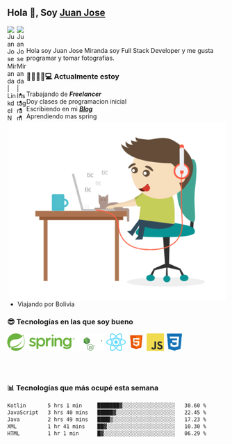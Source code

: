 ## Hola 👋, Soy [Juan Jose](http://juanjoses.me)

<a href="https://www.linkedin.com/in/juanjosemirandam/">
  <img align="left" alt="Juan Jose Miranda | LinkdeIN" width="22px" src="https://cdn.jsdelivr.net/npm/simple-icons@v3/icons/linkedin.svg" />
</a>

<a href="https://www.instagram.com/juan.jose.miranda/">
  <img align="left" alt="Juan Jose Miranda | Instagram" width="22px" src="https://cdn.jsdelivr.net/npm/simple-icons@v3/icons/instagram.svg" />
</a>

<br /> <br />

Hola soy Juan Jose Miranda soy Full Stack Developer y me gusta programar y tomar fotografias.

<img align="right" alt="GIF" src="./images/gif-juanjose.gif" width="500" max-height="320" />

### 👨‍💻🕵‍♀💻 Actualmente estoy

- Trabajando de ***Freelancer***
- Doy clases de programacion inicial
- Escribiendo en mi ***[Blog](http://juanjoses.me)***
- Aprendiendo mas spring
- Viajando por Bolivia 

### 😎 Tecnologías en las que soy bueno

<code><img alt="Spring" height="40px" src="./images/spring-icon.svg"/></code>
<code><img alt="NodeJS" height="40px" src="./images/nodejs-icon.svg" /></code>
<code><img alt="ReactJS" height="40px" src="./images/react-icon.svg" /></code>
<code><img alt="HTML5" height="40px" src="./images/html-icon.png" /></code>
<code><img alt="JavaScript" height="40px" src="./images/js-icon.png"  /></code>
<code><img alt="CSS3" height="40px" src="./images/css-icon.png" /></code>

<br/><br/>

### 📊 Tecnologías que más ocupé esta semana

<!--START_SECTION:waka-->
```text
Kotlin       5 hrs 1 min     ███████▓░░░░░░░░░░░░░░░░░   30.60 % 
JavaScript   3 hrs 40 mins   █████▓░░░░░░░░░░░░░░░░░░░   22.45 % 
Java         2 hrs 49 mins   ████▒░░░░░░░░░░░░░░░░░░░░   17.23 % 
XML          1 hr 41 mins    ██▓░░░░░░░░░░░░░░░░░░░░░░   10.30 % 
HTML         1 hr 1 min      █▓░░░░░░░░░░░░░░░░░░░░░░░   06.29 % 
```
<!--END_SECTION:waka-->

<!-- ### 📌🤓 Últimos artículos en mi blog -->